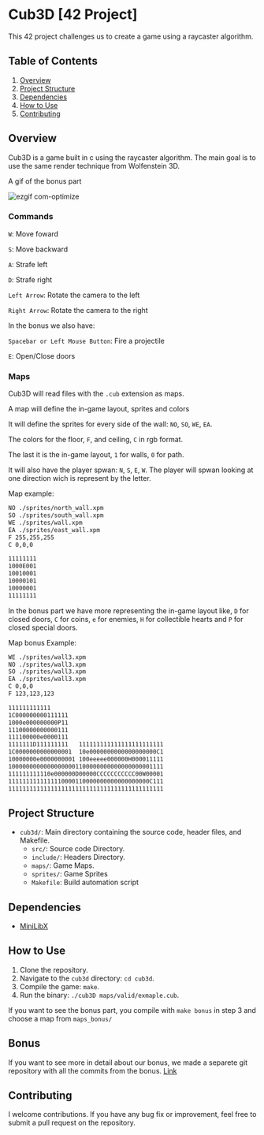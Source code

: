 # Cub3D [42 Project]
This 42 project challenges us to create a game using a raycaster algorithm.

## Table of Contents
1. [Overview](#overview)
2. [Project Structure](#project-structure)
3. [Dependencies](#dependencies)
4. [How to Use](#how-to-use)
5. [Contributing](#contributing)

## Overview
Cub3D is a game built in c using the raycaster algorithm. The main goal is to use the same render technique from Wolfenstein 3D.

A gif of the bonus part

![ezgif com-optimize](https://github.com/user-attachments/assets/48f28aa4-e1c7-4e89-ba07-446433ac83be)


### Commands
`W`: Move foward

`S`: Move backward

`A`: Strafe left

`D`: Strafe right

`Left Arrow`: Rotate the camera to the left

`Right Arrow`: Rotate the camera to the right

In the bonus we also have:

`Spacebar or Left Mouse Button`: Fire a projectile

`E`: Open/Close doors

### Maps
Cub3D will read files with the `.cub` extension as maps.

A map will define the in-game layout, sprites and colors

It will define the sprites for every side of the wall: `NO`, `SO`, `WE`, `EA`.

The colors for the floor, `F`, and ceiling, `C` in rgb format.

The last it is the in-game layout, `1` for walls, `0` for path.

It will also have the player spwan: `N`, `S`, `E`, `W`. The player will spwan looking at one direction wich is represent by the letter.

Map example:
```bash
NO ./sprites/north_wall.xpm
SO ./sprites/south_wall.xpm
WE ./sprites/wall.xpm
EA ./sprites/east_wall.xpm
F 255,255,255
C 0,0,0

11111111
1000E001
10010001
10000101
10000001
11111111
```

In the bonus part we have more representing the in-game layout like, `D` for closed doors, `C` for coins, `e` for enemies, `H` for collectible hearts and `P` for closed special doors.

Map bonus Example:
```bash
WE ./sprites/wall3.xpm
NO ./sprites/wall3.xpm
SO ./sprites/wall3.xpm
EA ./sprites/wall3.xpm
C 0,0,0
F 123,123,123

111111111111
1C000000000111111
1000e000000000P11
11100000000000111
111100000e0000111
1111111D111111111   111111111111111111111111
1C0000000000000001  10e0000000000000000000C1
10000000e0000000001 100eeeee000000H000011111
10000000000000000001100000000000000000001111
111111111110e000000D00000CCCCCCCCCCC00W00001
1111111111111110000110000000000000000000C111
11111111111111111111111111111111111111111111
```

## Project Structure
- `cub3d/`: Main directory containing the source code, header files, and Makefile.
  - `src/`: Source code Directory.
  - `include/`: Headers Directory.
  - `maps/`: Game Maps.
  - `sprites/`: Game Sprites
  - `Makefile`: Build automation script

## Dependencies
- [MiniLibX](https://github.com/42Paris/minilibx-linux)

## How to Use
1. Clone the repository.
2. Navigate to the `cub3d` directory: `cd cub3d`.
3. Compile the game: `make`.
4. Run the binary: `./cub3D maps/valid/exmaple.cub`.

If you want to see the bonus part, you compile with `make bonus` in step 3 and choose a map from `maps_bonus/`

## Bonus
If you want to see more in detail about our bonus, we made a separete git repository with all the commits from the bonus.
[Link](https://github.com/rmsa42/cub3d_bonus)

## Contributing
I welcome contributions. If you have any bug fix or improvement, feel free to submit a pull request on the repository.
